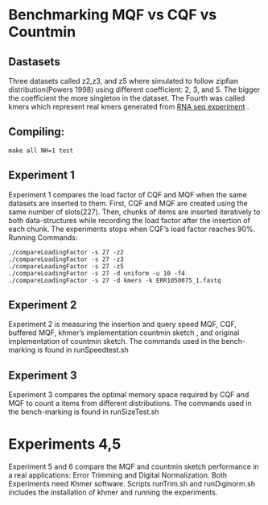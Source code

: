 # Benchmarking MQF vs CQF vs Countmin
## Dastasets
Three datasets called z2,z3, and z5 where simulated to follow zipfian distribution(Powers 1998) using different coefficient: 2, 3, and 5. The bigger the coefficient the more singleton in the dataset. The Fourth was called kmers which represent real kmers generated from [RNA seq experiment](ftp://ftp.sra.ebi.ac.uk/vol1/fastq/ERR105/005/ERR1050075/ERR1050075_1.fastq.gz) .
## Compiling:
```
make all NH=1 test
```
## Experiment 1
Experiment 1 compares the load factor of CQF and MQF when the same datasets are inserted to them. First, CQF and MQF are created using the same number of slots(227). Then, chunks of items are inserted iteratively to both data-structures while recording the load factor after the insertion of each chunk. The experiments stops when CQF’s load factor reaches 90%.
Running Commands:
```
./compareLoadingFactor -s 27 -z2
./compareLoadingFactor -s 27 -z3
./compareLoadingFactor -s 27 -z5
./compareLoadingFactor -s 27 -d uniform -u 10 -f4
./compareLoadingFactor -s 27 -d kmers -k ERR1050075_1.fastq
```

## Experiment 2
Experiment 2 is measuring the insertion and query speed  MQF, CQF, buffered MQF,  khmer’s implementation countmin sketch , and original implementation of countmin sketch.
The commands used in the bench-marking is found in runSpeedtest.sh

## Experiment 3
Experiment 3 compares the optimal memory space required by CQF and MQF to count a items from different distributions.
The commands used in the bench-marking is found in runSizeTest.sh

# Experiments 4,5
Experiment 5 and 6 compare the MQF and countmin sketch performance in a real applications: Error Trimming and Digital Normalization. Both Experiments need Khmer software. Scripts runTrim.sh and runDiginorm.sh includes the installation of khmer and running the experiments. 
